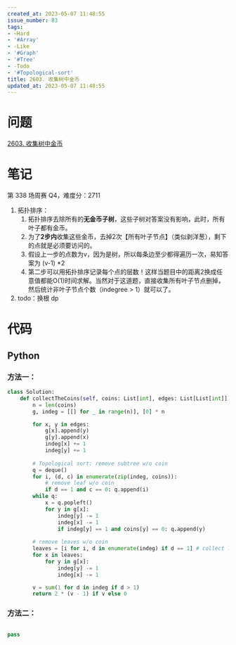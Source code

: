 ```yaml
---
created_at: 2023-05-07 11:48:55
issue_number: 83
tags:
- ~Hard
- '#Array'
- -Like
- '#Graph'
- '#Tree'
- -Todo
- '#Topological-sort'
title: 2603. 收集树中金币
updated_at: 2023-05-07 11:48:55
---
```


# 问题


[2603. 收集树中金币](https://leetcode.cn/problems/collect-coins-in-a-tree/)

# 笔记

第 338 场周赛 Q4，难度分：2711

1. 拓扑排序：
   1. 拓扑排序去除所有的**无金币子树**，这些子树对答案没有影响，此时，所有叶子都有金币。
   2. 为了**2步内**收集这些金币，去掉2次【所有叶子节点】（类似剥洋葱），剩下的点就是必须要访问的。
   3. 假设上一步的点数为v，因为是树，所以每条边至少都得遍历一次，易知答案为 (v-1) *2
   4. 第二步可以用拓扑排序记录每个点的层数！这样当题目中的距离2换成任意值都能O(1)时间求解。当然对于这道题，直接收集所有叶子节点删掉，然后统计非叶子节点个数（indegree > 1）就可以了。
2. todo：换根 dp

# 代码

## Python

### 方法一：

```python
class Solution:
    def collectTheCoins(self, coins: List[int], edges: List[List[int]]) -> int:
        n = len(coins)
        g, indeg = [[] for _ in range(n)], [0] * n

        for x, y in edges:
            g[x].append(y)
            g[y].append(x)
            indeg[x] += 1
            indeg[y] += 1
        
        # Topological sort: remove subtree w/o coin
        q = deque()
        for i, (d, c) in enumerate(zip(indeg, coins)):
            # remove leaf w/o coin
            if d == 1 and c == 0: q.append(i)
        while q:
            x = q.popleft()
            for y in g[x]:
                indeg[y] -= 1
                indeg[x] -= 1
                if indeg[y] == 1 and coins[y] == 0: q.append(y)
        
        # remove leaves w/o coin
        leaves = [i for i, d in enumerate(indeg) if d == 1] # collect leaves
        for x in leaves:
            for y in g[x]:
                indeg[y] -= 1
                indeg[x] -= 1

        v = sum(1 for d in indeg if d > 1)
        return 2 * (v - 1) if v else 0 

```

### 方法二：

```python

pass
```
